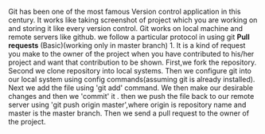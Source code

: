 Git has been one of the most famous Version control application in this century.
It works like taking screenshot of project which you are working on and storing it like every version control.
Git works on local machine and remote servers like github.
we follow a particular protocol in using git
**Pull requests**
    (Basic)(working only in master branch)
    1. It is a kind of request you make to the owner of the project when you have contributed to his/her project and want that contribution to be shown.
    First,we fork the repository.
    Second we clone repository into local systems.
    Then we configure git into our local system using config commands(assuming git is already installed).
    Next we add the file using 'git add' command.
    We then make our desirable changes and then we 'commit' it .
    then we push the file back to our remote server using 'git push origin master',where origin is repository name and master is the master branch.
    Then we send a pull request to the owner of the project. 